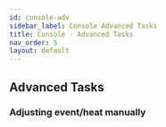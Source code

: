 ```yaml
---
id: console-adv
sidebar_label: Console Advanced Tasks
title: Console - Advanced Tasks
nav_order: 5
layout: default
---
```


## Advanced Tasks

### Adjusting event/heat manually
